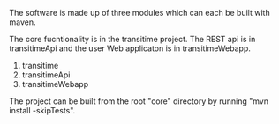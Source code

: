 The software is made up of three modules which can each be built with maven.

The core fucntionality is in the transitime project. The REST api is in transitimeApi and the user Web applicaton is in transitimeWebapp.

1. transitime
2. transitimeApi
3. transitimeWebapp

The project can be built from the root "core" directory by running "mvn install -skipTests".
